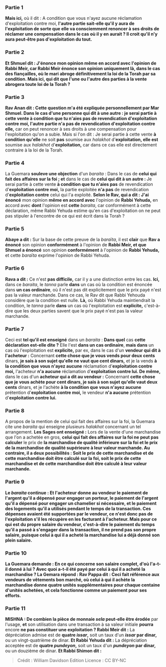 
### Partie 1
<b>Mais ici,</b> où il dit : A condition que vous n'ayez aucune réclamation d'exploitation contre moi, <b>l'autre partie <b>sait-elle</b> qu'il y aura de l'exploitation de sorte <b>que</b> elle va consciemment <b>renoncer</b> à ses droits de réclamer une compensation dans le cas où il y en aurait ? Il croit qu'il n'y aura peut-être pas d'exploitation du tout.

### Partie 2
<b>Et Shmuel dit : J'énonce</b> mon opinion <b>même en accord</b> avec l'opinion de <b>Rabbi Meir,</b> car <b>Rabbi Meir énonce</b> son opinion <b>uniquement là,</b> dans le cas des fiançailles, <b>où le mari <b>abroge définitivement</b> la loi de la Torah par sa condition. <b>Mais ici, qui dit</b> que l'une ou l'autre des parties à la vente <b>abrogera toute</b> loi de la Torah ?

### Partie 3
<b>Rav Anan dit :</b> Cette question <b>m'a été expliquée personnellement par Mar Shmuel.</b> Dans le cas d'une <b>personne qui dit à une autre :</b> je serai partie à cette vente <b>à condition que tu n'aies pas</b> de revendication d'exploitation contre moi,</b> l'autre partie <b>n'a pas</b> de revendication d'exploitation contre elle,</b> car on peut renoncer à ses droits à une compensation pour l'exploitation qu'on a subie. Mais si l'on dit : Je serai partie à cette vente <b>à condition qu'elle</b> ne soit <b>pas</b> soumise aux <i>halakhot</i> d'<b>exploitation, elle est</b> soumise aux <i>halakhot</i> d'<b>exploitation,</b> car dans ce cas elle est directement contraire à la loi de la Torah.

### Partie 4
La Guemara <b>souleve une objection</b> d'un <i>baraita</i> : Dans le cas de <b>celui qui fait des affaires sur la foi ; et</b> dans le cas de <b>celui qui dit à un autre : </b> Je serai partie à cette vente <b>à condition que tu n'aies pas</b> de revendication d'<b>exploitation contre moi,</b> la partie exploitée <b>n'a pas</b> de revendication d'<b>exploitation contre</b> celui qui l'a exploité. <b>Selon le Rav, qui a dit : J'ai énoncé</b> mon opinion <b>même en accord avec</b> l'opinion de <b>Rabbi Yehuda,</b> en accord avec <b>dont</b> l'opinion est <b>cette</b> <i>baraita</i>, car conformément à cette déclaration, même Rabbi Yehuda estime qu'en cas d'exploitation on ne peut pas stipuler à l'encontre de ce qui est écrit dans la Torah ?

### Partie 5
<b>Abaye a dit :</b> Sur la base de cette preuve de la <i>baraïta</i>, il est <b>clair</b> que <b>Rav a énoncé</b> son opinion <b>conformément</b> à l'opinion de <b>Rabbi Meir, et que Shmuel a énoncé</b> son opinion <b>conformément</b> à l'opinion de <b>Rabbi Yehuda,</b> et cette <i>baraïta</i> exprime l'opinion de Rabbi Yehuda.

### Partie 6
<b>Rava a dit :</b> Ce n'est <b>pas difficile,</b> car il y a une distinction entre les cas. <b>Ici,</b> dans ce <i>baraita</i>, le <i>tanna</i> parle <b>dans</b> un cas où la condition est énoncée dans <b>un cas ordinaire</b>, où il n'est pas dit explicitement que le prix payé n'est pas la valeur marchande. Dans ce cas, le Rav dit que Rabbi Yehouda considère que la condition est nulle. <b>Là,</b> où Rabbi Yehuda maintiendrait la condition, le <i>tanna</i> parle <b>dans</b> un cas où l'exploitation est <b>explicite,</b> c'est-à-dire que les deux parties savent que le prix payé n'est pas la valeur marchande.

### Partie 7
Ceci est <b>tel qu'il est enseigné</b> dans un <i>baraita</i> : <b>Dans quel</b> cas <b>cette déclaration est-elle dite ?</b> Elle l'est <b>dans un cas ordinaire</b>, <b>mais dans</b> un cas où l'exploitation est <b>explicite,</b> par ex, dans le cas d'un <b>vendeur qui dit à l'acheteur :</b> Concernant <b>cette chose que je vous vends pour deux cents</b> dinars, <b>je sais à son sujet qu'elle ne vaut que cent dinars,</b> et je la vends <b>à la condition que vous n'ayez aucune</b> réclamation d'<b>exploitation contre moi,</b> l'acheteur <b>n'a aucune</b> réclamation d'<b>exploitation contre lui. De même,</b> dans le cas d'un <b>acheteur qui a dit au vendeur :</b> Concernant <b>cette chose que je vous achète pour cent dinars, je sais à son sujet qu'elle vaut deux cents</b> dinars, et je l'achète <b>à la condition que vous n'ayez aucune</b> prétention d'<b>exploitation contre moi,</b> le vendeur <b>n'a aucune</b> prétention d'<b>exploitation contre lui.</b>

### Partie 8
A propos de la mention de celui qui fait des affaires sur la foi, la Guemara cite une <i>baraita</i> qui enseigne plusieurs <i>halakhot</i> concernant un tel arrangement. <b>Les Sages ont enseigné :</b> Lors de la vente d'une marchandise que l'on a achetée en gros, <b>celui qui fait des affaires sur la foi ne peut pas calculer</b> le prix de <b>la marchandise de qualité <b>inférieure</b> <b>sur la foi et</b> le prix de <b>la marchandise de qualité <b>supérieure</b> <b>à</b> leur <b>valeur marchande. Au contraire,</b> il a deux possibilités : <b>Soit</b> le prix de <b>cette</b> marchandise <b>et de cette</b> marchandise doit être calculé <b>sur la foi, soit</b> le prix de <b>cette</b> marchandise <b>et de cette</b> marchandise doit être calculé <b>à</b> leur <b>valeur marchande.</b>

### Partie 9
Le <i>baraita</i> continue : <b>Et</b> l'acheteur <b>donne</b> au vendeur <b>le paiement</b> de l'argent qu'il a dépensé pour engager <b>un porteur, le paiement</b> de l'argent qu'il a dépensé pour engager <b>un chamelier</b> si nécessaire, et <b>le paiement</b> des <b>logements</b> qu'il a utilisés pendant le temps de la transaction. Ces dépenses avaient été supportées par le vendeur, ce n'est donc pas de l'exploitation s'il les récupère en les facturant à l'acheteur. Mais pour ce qui est du <b>propre salaire du vendeur,</b> c'est-à-dire le paiement du temps qu'il a passé à s'engager dans la transaction, <b>il ne prend pas</b> son propre salaire, <b>puisque</b> celui à qui il a acheté la marchandise lui a <b>déjà donné son plein salaire.</b>

### Partie 10
La Guemara demande : En ce qui concerne <b>son salaire complet, d'où l'a-t-il donné</b> à <b>lui ?</b> Avec quoi a-t-il été payé par celui à qui il a acheté la marchandise ? La Gemara répond : <b>Rav Pappa dit :</b> Ceci fait référence aux vendeurs de vêtements bon marché, où</b> celui à qui il achète la marchandise <b>donne quatre</b> unités supplémentaires <b>pour</b> chaque <b>centaine</b> d'unités achetées, et cela fonctionne comme un paiement pour ses efforts.

### Partie 11
<strong>MISHNA :</strong> <b>De combien la pièce de monnaie <i>sela</i></b> peut-elle être érodée</b> par l'usage, <b>et</b> son utilisation dans une transaction à sa valeur initiale <b>pourra</b> encore <b>ne pas constituer une exploitation ? Rabbi Meir dit :</b> La dépréciation admise est de <b>quatre <i>issar</i>,</b> soit un taux d'un <b><i>issar</i> par dinar,</b> ou un vingt-quatrième de dinar. <b>Et Rabbi Yehuda dit :</b> La dépréciation acceptée est de <b>quatre <i>pundeyon</i>,</b> soit un taux d'un <b><i>pundeyon</i> par dinar,</b> ou un douzième de dinar. <b>Et Rabbi Shimon dit :</b>

>Crédit : William Davidson Edition
>Licence : CC BY-NC